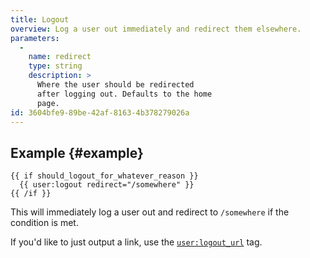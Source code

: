 ```yaml
---
title: Logout
overview: Log a user out immediately and redirect them elsewhere.
parameters:
  -
    name: redirect
    type: string
    description: >
      Where the user should be redirected
      after logging out. Defaults to the home
      page.
id: 3604bfe9-89be-42af-8163-4b378279026a
---
```


## Example {#example}

```
{{ if should_logout_for_whatever_reason }}
  {{ user:logout redirect="/somewhere" }}
{{ /if }}
```

This will immediately log a user out and redirect to `/somewhere` if the condition is met.

If you'd like to just output a link, use the [`user:logout_url`](/docs/tags/user-logout_url) tag.

